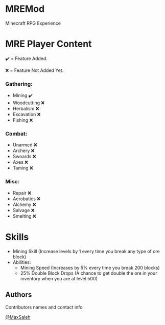 # MREMod
 Minecraft RPG Experience
  
# MRE Player Content

✔️ = Feature Added.

❌ = Feature Not Added Yet.
 
 ### Gathering: 
 - Mining ✔️
 - Woodcutting ❌
 -  Herbalism ❌
 -  Excavation ❌
 -  Fishing ❌
 
 ### Combat: 
 - Unarmed ❌
 - Archery ❌
 - Swoards ❌
 - Axes ❌
 - Taming ❌
 
 ### Misc:
 - Repair ❌
 - Acrobatics ❌
 - Alchemy ❌
 - Salvage ❌
 - Smelting ❌

# Skills

- Mining Skill (Increase levels by 1 every time you break any type of ore block)
- Abilities: 
  -  Mining Speed (Increases by 5% every time you break 200 blocks)
  -  25% Double Block Drops (A chance to get double the ore in your inventory when you are at level 500)

## Authors

Contributors names and contact info

 [@MaxSaleh](https://github.com/MaxSaleh)

